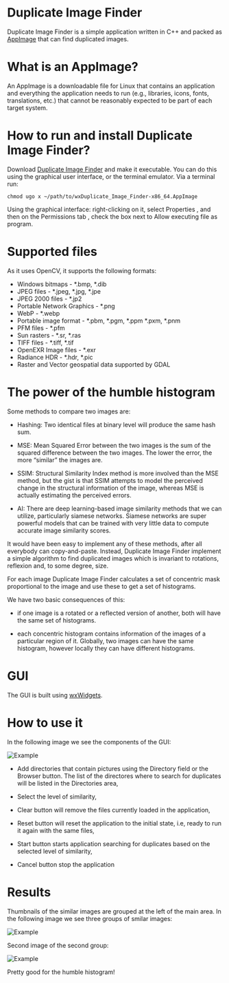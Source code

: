# Duplicate Image Finder

Duplicate Image Finder is a simple application written in C++ and packed
as [AppImage](https://appimage.org/) that can find duplicated images.

# What is an AppImage?

An AppImage is a downloadable file for Linux that contains an application and everything the application needs to run (e.g., libraries, icons, fonts, translations, etc.) that cannot be reasonably expected to be part of each target system.

# How to run and install Duplicate Image Finder?

Download [Duplicate Image Finder](https://github.com/volatilflerovium/Duplicate_Image_Finder/raw/main/wxDuplicate_Image_Finder-x86_64.AppImage) and make it executable. 
You can do this using the graphical user interface, or the terminal emulator. 
Via a terminal run:
```
chmod ugo x ~/path/to/wxDuplicate_Image_Finder-x86_64.AppImage
```
Using the graphical interface: right-clicking on it, select Properties , 
and then on the Permissions tab , check the box next to Allow executing file as program.

# Supported files
As it uses OpenCV, it supports the following formats:

* Windows bitmaps - *.bmp, *.dib
* JPEG files - *.jpeg, *.jpg, *.jpe
* JPEG 2000 files - *.jp2
* Portable Network Graphics - *.png
* WebP - *.webp
* Portable image format - *.pbm, *.pgm, *.ppm *.pxm, *.pnm
* PFM files - *.pfm
* Sun rasters - *.sr, *.ras
* TIFF files - *.tiff, *.tif
* OpenEXR Image files - *.exr
* Radiance HDR - *.hdr, *.pic
* Raster and Vector geospatial data supported by GDAL

# The power of the humble histogram

Some methods to compare two images are:

*	Hashing:
		Two identical files at binary level will produce the same hash sum.

*	MSE:
		Mean Squared Error between the two images is the sum of the squared difference between the two images. The lower the error, the more “similar” the images are.

*	SSIM:
		Structural Similarity Index method is more involved than the MSE method, 
		but the gist is that SSIM attempts to model the perceived change in the 
		structural information of the image, whereas MSE is actually estimating 
		the perceived errors.

*	AI:
		There are deep learning-based image similarity methods that we can utilize, particularly siamese networks. Siamese networks are super powerful models that can be trained with very little data to compute accurate image similarity scores.

It would have been easy to implement any of these methods, after all everybody can
copy-and-paste. Instead, Duplicate Image Finder implement a simple algorithm to find duplicated
images which is invariant to rotations, reflexion and, to some degree, size.

For each image Duplicate Image Finder calculates a set of concentric mask
proportional to the image and use these to get a set of histograms.

We have two basic consequences of this:

* if one image is a rotated or a reflected version of another, both 
will have the same set of histograms.

* each concentric histogram contains information of the images of a particular
region of it. Globally, two images can have the same histogram, however
locally they can have different histograms.

# GUI

The GUI is built using [wxWidgets](https://www.wxwidgets.org).

# How to use it

In the following image we see the components of the GUI:

![Example](http://103.102.44.126/img/dpf0.png)

- Add directories that contain pictures using the Directory field or the Browser button. The list of the directores
where to search for duplicates will be listed in the Directories area,

- Select the level of similarity,

- Clear button will remove the files currently loaded in the application,

- Reset button will reset the application to the initial state, i.e, ready to run it again with the same files,

- Start button starts application searching for duplicates based on the selected level of similarity,

- Cancel button stop the application

# Results

Thumbnails of the similar images are grouped at the left of the main area. In the following
image we see three groups of smilar images:

![Example](http://103.102.44.126/img/dpf1.png)

Second image of the second group:

![Example](http://103.102.44.126/img/dpf2.png)

Pretty good for the humble histogram!
